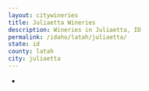 ```yaml
---
layout: citywineries
title: Juliaetta Wineries
description: Wineries in Juliaetta, ID
permalink: /idaho/latah/juliaetta/
state: id
county: latah
city: juliaetta
---
```

-
